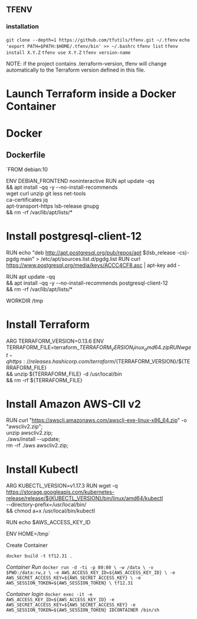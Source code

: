 

## TFENV 
### installation

`git clone --depth=1 https://github.com/tfutils/tfenv.git ~/.tfenv`
`echo 'export PATH=$PATH:$HOME/.tfenv/bin' >> ~/.bashrc`
`tfenv list`
`tfenv install X.Y.Z`
`tfenv use X.Y.Z`
`tfenv version-name`

NOTE: if the project contains  .terraform-version, tfenv will change automatically to the Terraform version defined in this file.

# Launch Terraform inside a Docker Container

# Docker

## Dockerfile

`FROM debian:10

ENV DEBIAN_FRONTEND noninteractive
RUN apt update -qq \
    && apt install -qq -y --no-install-recommends \
       wget curl unzip git less net-tools \
       ca-certificates jq\
       apt-transport-https lsb-release gnupg \
       && rm -rf /var/lib/apt/lists/*

# Install postgresql-client-12
RUN echo "deb http://apt.postgresql.org/pub/repos/apt $(lsb_release -cs)-pgdg main" > /etc/apt/sources.list.d/pgdg.list
RUN curl https://www.postgresql.org/media/keys/ACCC4CF8.asc | apt-key add -

RUN apt update -qq \
 && apt install -qq -y --no-install-recommends postgresql-client-12 \
 && rm -rf /var/lib/apt/lists/*

WORKDIR /tmp

# Install Terraform
ARG TERRAFORM_VERSION=0.13.6
ENV TERRAFORM_FILE=terraform_${TERRAFORM_VERSION}_linux_amd64.zip
RUN wget -q https://releases.hashicorp.com/terraform/${TERRAFORM_VERSION}/${TERRAFORM_FILE} \
    && unzip ${TERRAFORM_FILE} -d /usr/local/bin \
    && rm -rf ${TERRAFORM_FILE}


# Install Amazon AWS-ClI v2
RUN     curl "https://awscli.amazonaws.com/awscli-exe-linux-x86_64.zip" -o "awscliv2.zip"; \
        unzip awscliv2.zip; \
        ./aws/install --update; \
        rm -rf ./aws awscliv2.zip;

# Install Kubectl
ARG KUBECTL_VERSION=v1.17.3
RUN wget -q https://storage.googleapis.com/kubernetes-release/release/${KUBECTL_VERSION}/bin/linux/amd64/kubectl \
    --directory-prefix=/usr/local/bin/ \
    && chmod a+x /usr/local/bin/kubectl 

RUN echo $AWS_ACCESS_KEY_ID

ENV HOME=/tmp`

Create Container 

`docker build -t tf12.31 .`

*Container Run*
`docker run -d -ti -p 80:80 \
 -w /data \
 -v $PWD:/data:rw,z \
 -e AWS_ACCESS_KEY_ID=${AWS_ACCESS_KEY_ID} \
 -e AWS_SECRET_ACCESS_KEY=${AWS_SECRET_ACCESS_KEY} \
 -e AWS_SESSION_TOKEN=${AWS_SESSION_TOKEN} \
  tf12.31`
  
*Container login*
`docker exec -it -e AWS_ACCESS_KEY_ID=${AWS_ACCESS_KEY_ID} -e AWS_SECRET_ACCESS_KEY=${AWS_SECRET_ACCESS_KEY} -e AWS_SESSION_TOKEN=${AWS_SESSION_TOKEN} IDCONTAINER /bin/sh`
